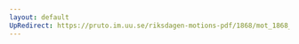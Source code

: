 ```yaml
---
layout: default
UpRedirect: https://pruto.im.uu.se/riksdagen-motions-pdf/1868/mot_1868__ak__121.pdf
---
```

